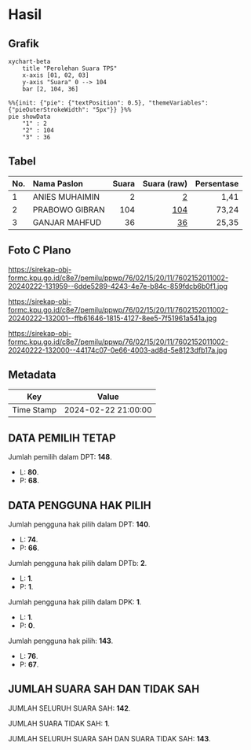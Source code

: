# Hasil

## Grafik

```mermaid
xychart-beta
    title "Perolehan Suara TPS"
    x-axis [01, 02, 03]
    y-axis "Suara" 0 --> 104
    bar [2, 104, 36]
```

```mermaid
%%{init: {"pie": {"textPosition": 0.5}, "themeVariables": {"pieOuterStrokeWidth": "5px"}} }%%
pie showData
    "1" : 2
    "2" : 104
    "3" : 36
```

## Tabel

| No. | Nama Paslon    | Suara | Suara (raw) | Persentase |
|:--- |:-------------- | -----:| -----------:| ----------:|
| 1   | ANIES MUHAIMIN | 2     | [2][p-1]    | 1,41       |
| 2   | PRABOWO GIBRAN | 104   | [104][p-2]  | 73,24      |
| 3   | GANJAR MAHFUD  | 36    | [36][p-3]   | 25,35      |


[p-1]: https://github.com/gigit-pemilu/pemilu-2024-76-sulawesi-barat/blob/main/pilpres/hitung-suara/sub/76-sulawesi-barat/sub/02-mamuju/sub/15-bonehau/sub/2011-kinatang/sub/002-tps/sub/paslon-1.txt
[p-2]: https://github.com/gigit-pemilu/pemilu-2024-76-sulawesi-barat/blob/main/pilpres/hitung-suara/sub/76-sulawesi-barat/sub/02-mamuju/sub/15-bonehau/sub/2011-kinatang/sub/002-tps/sub/paslon-2.txt
[p-3]: https://github.com/gigit-pemilu/pemilu-2024-76-sulawesi-barat/blob/main/pilpres/hitung-suara/sub/76-sulawesi-barat/sub/02-mamuju/sub/15-bonehau/sub/2011-kinatang/sub/002-tps/sub/paslon-3.txt

## Foto C Plano

https://sirekap-obj-formc.kpu.go.id/c8e7/pemilu/ppwp/76/02/15/20/11/7602152011002-20240222-131959--6dde5289-4243-4e7e-b84c-859fdcb6b0f1.jpg

https://sirekap-obj-formc.kpu.go.id/c8e7/pemilu/ppwp/76/02/15/20/11/7602152011002-20240222-132001--ffb61646-1815-4127-8ee5-7f51961a541a.jpg

https://sirekap-obj-formc.kpu.go.id/c8e7/pemilu/ppwp/76/02/15/20/11/7602152011002-20240222-132000--44174c07-0e66-4003-ad8d-5e8123dfb17a.jpg


## Metadata

| Key        | Value               |
| ---------- | ------------------- |
| Time Stamp | 2024-02-22 21:00:00 |


## DATA PEMILIH TETAP

Jumlah pemilih dalam DPT: **148**.
 * L: **80**.
 * P: **68**.

## DATA PENGGUNA HAK PILIH

Jumlah pengguna hak pilih dalam DPT: **140**.
 * L: **74**.
 * P: **66**.

Jumlah pengguna hak pilih dalam DPTb: **2**.
 * L: **1**.
 * P: **1**.

Jumlah pengguna hak pilih dalam DPK: **1**.
 * L: **1**.
 * P: **0**.

Jumlah pengguna hak pilih: **143**.
 * L: **76**.
 * P: **67**.

## JUMLAH SUARA SAH DAN TIDAK SAH

JUMLAH SELURUH SUARA SAH: **142**.

JUMLAH SUARA TIDAK SAH: **1**.

JUMLAH SELURUH SUARA SAH DAN SUARA TIDAK SAH: **143**.



